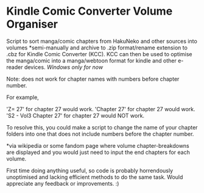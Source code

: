 # Kindle Comic Converter Volume Organiser
Script to sort manga/comic chapters from HakuNeko and other sources into volumes *semi-manually and archive to .zip format/rename extension to .cbz for Kindle Comic Converter (KCC).
KCC can then be used to optimise the manga/comic into a manga/webtoon format for kindle and other e-reader devices. *Windows only for now*



Note: does not work for chapter names with numbers before chapter number.

For example,

'Z= 27' for chapter 27 would work.
'Chapter 27' for chapter 27 would work.
'S2 - Vol3 Chapter 27' for chapter 27 would NOT work.

To resolve this, you could make a script to change the name of your chapter folders into one that does not include numbers before the chapter number.



*via wikipedia or some fandom page where volume chapter-breakdowns are displayed and you would just need to input the end chapters for each volume.


First time doing anything useful, so code is probably horrendously unoptimised and lacking efficient methods to do the same task. Would appreciate any feedback or improvements. :)
